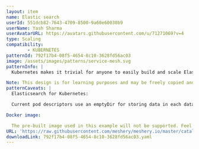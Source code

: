 ```yaml
---
layout: item
name: Elastic search
userId: 551dcb82-7643-4709-8500-9a60e60030b9
userName: Yash Sharma
userAvatarURL: https://avatars.githubusercontent.com/u/71271069?v=4
type: Scaling
compatibility: 
        - KUBERNETES
patternId: 792f17b4-08f5-4654-8c10-3628fd56ac03
image: /assets/images/patterns/service-mesh.svg
patternInfo: |
  Kubernetes makes it trivial for anyone to easily build and scale Elasticsearch clusters. Here, you'll find how to do so. Current Elasticsearch version is 5.6.2.

Note: This design is for learning purposes and may be freely copied and distributed.
patternCaveats: |
  Elasticsearch for Kubernetes:

  Current pod descriptors use an emptyDir for storing data in each data node container. This is meant to be for the sake of simplicity and should be adapted according to your storage needs.

Docker image:

  The pre-built image used in this example will not be supported. Feel free to fork to fit your own needs, but keep in mind that you will need to change Kubernetes descriptors accordingly.
URL: 'https://raw.githubusercontent.com/meshery/meshery.io/master/catalog/792f17b4-08f5-4654-8c10-3628fd56ac03.yaml'
downloadLink: 792f17b4-08f5-4654-8c10-3628fd56ac03.yaml
---
```

